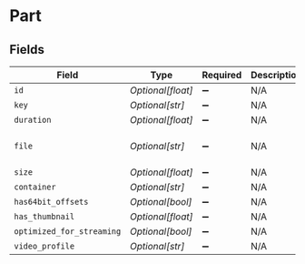 # Part


## Fields

| Field                                                                                           | Type                                                                                            | Required                                                                                        | Description                                                                                     | Example                                                                                         |
| ----------------------------------------------------------------------------------------------- | ----------------------------------------------------------------------------------------------- | ----------------------------------------------------------------------------------------------- | ----------------------------------------------------------------------------------------------- | ----------------------------------------------------------------------------------------------- |
| `id`                                                                                            | *Optional[float]*                                                                               | :heavy_minus_sign:                                                                              | N/A                                                                                             | 120353                                                                                          |
| `key`                                                                                           | *Optional[str]*                                                                                 | :heavy_minus_sign:                                                                              | N/A                                                                                             | /library/parts/120353/1681803203/file.mp4                                                       |
| `duration`                                                                                      | *Optional[float]*                                                                               | :heavy_minus_sign:                                                                              | N/A                                                                                             | 7474422                                                                                         |
| `file`                                                                                          | *Optional[str]*                                                                                 | :heavy_minus_sign:                                                                              | N/A                                                                                             | /movies/Ant-Man and the Wasp Quantumania (2023)/Ant-Man.and.the.Wasp.Quantumania.2023.1080p.mp4 |
| `size`                                                                                          | *Optional[float]*                                                                               | :heavy_minus_sign:                                                                              | N/A                                                                                             | 3395307162                                                                                      |
| `container`                                                                                     | *Optional[str]*                                                                                 | :heavy_minus_sign:                                                                              | N/A                                                                                             | mp4                                                                                             |
| `has64bit_offsets`                                                                              | *Optional[bool]*                                                                                | :heavy_minus_sign:                                                                              | N/A                                                                                             |                                                                                                 |
| `has_thumbnail`                                                                                 | *Optional[float]*                                                                               | :heavy_minus_sign:                                                                              | N/A                                                                                             | 1                                                                                               |
| `optimized_for_streaming`                                                                       | *Optional[bool]*                                                                                | :heavy_minus_sign:                                                                              | N/A                                                                                             |                                                                                                 |
| `video_profile`                                                                                 | *Optional[str]*                                                                                 | :heavy_minus_sign:                                                                              | N/A                                                                                             | high                                                                                            |